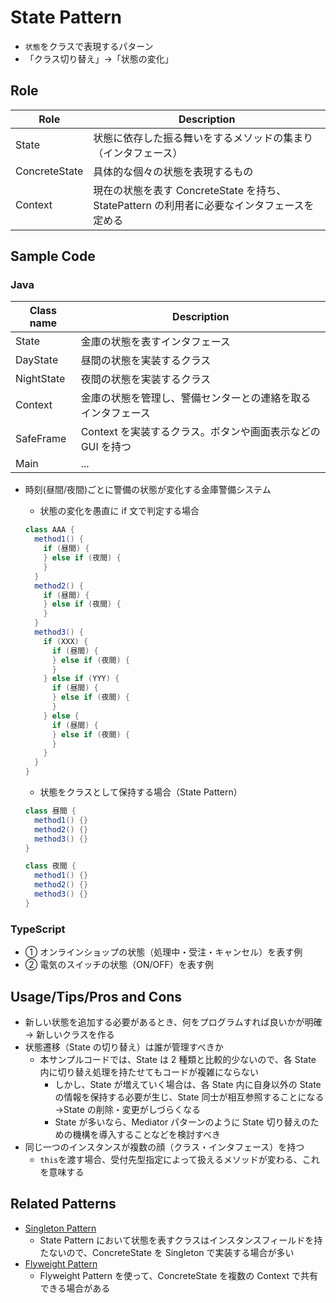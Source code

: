 # State Pattern

- `状態`をクラスで表現するパターン
- 「クラス切り替え」→「状態の変化」

## Role

| Role          | Description                                                                                |
| ------------- | ------------------------------------------------------------------------------------------ |
| State         | 状態に依存した振る舞いをするメソッドの集まり（インタフェース）                             |
| ConcreteState | 具体的な個々の状態を表現するもの                                                           |
| Context       | 現在の状態を表す ConcreteState を持ち、StatePattern の利用者に必要なインタフェースを定める |

## Sample Code

### Java

| Class name | Description                                                  |
| ---------- | ------------------------------------------------------------ |
| State      | 金庫の状態を表すインタフェース                               |
| DayState   | 昼間の状態を実装するクラス                                   |
| NightState | 夜間の状態を実装するクラス                                   |
| Context    | 金庫の状態を管理し、警備センターとの連絡を取るインタフェース |
| SafeFrame  | Context を実装するクラス。ボタンや画面表示などの GUI を持つ  |
| Main       | ...                                                          |

- 時刻(昼間/夜間)ごとに警備の状態が変化する金庫警備システム

  - 状態の変化を愚直に if 文で判定する場合

  ```java
  class AAA {
    method1() {
      if (昼間) {
      } else if (夜間) {
      }
    }
    method2() {
      if (昼間) {
      } else if (夜間) {
      }
    }
    method3() {
      if (XXX) {
        if (昼間) {
        } else if (夜間) {
        }
      } else if (YYY) {
        if (昼間) {
        } else if (夜間) {
        }
      } else {
        if (昼間) {
        } else if (夜間) {
        }
      }
    }
  }
  ```

  - 状態をクラスとして保持する場合（State Pattern）

  ```java
  class 昼間 {
    method1() {}
    method2() {}
    method3() {}
  }

  class 夜間 {
    method1() {}
    method2() {}
    method3() {}
  }
  ```

### TypeScript

- ① オンラインショップの状態（処理中・受注・キャンセル）を表す例
- ② 電気のスイッチの状態（ON/OFF）を表す例

## Usage/Tips/Pros and Cons

- 新しい状態を追加する必要があるとき、何をプログラムすれば良いかが明確 → 新しいクラスを作る
- 状態遷移（State の切り替え）は誰が管理すべきか
  - 本サンプルコードでは、State は 2 種類と比較的少ないので、各 State 内に切り替え処理を持たせてもコードが複雑にならない
    - しかし、State が増えていく場合は、各 State 内に自身以外の State の情報を保持する必要が生じ、State 同士が相互参照することになる →State の削除・変更がしづらくなる
    - State が多いなら、Mediator パターンのように State 切り替えのための機構を導入することなどを検討すべき
- 同じ一つのインスタンスが複数の顔（クラス・インタフェース）を持つ
  - `this`を渡す場合、受付先型指定によって扱えるメソッドが変わる、これを意味する

## Related Patterns

- [Singleton Pattern](../05-singleton-pattern/)
  - State Pattern において状態を表すクラスはインスタンスフィールドを持たないので、ConcreteState を Singleton で実装する場合が多い
- [Flyweight Pattern](../20-flyweight-pattern/)
  - Flyweight Pattern を使って、ConcreteState を複数の Context で共有できる場合がある
